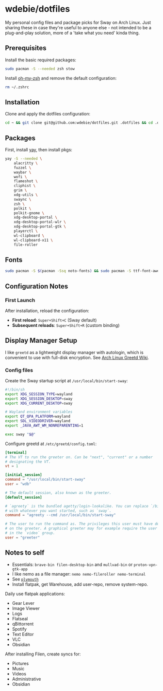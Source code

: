 # wdebie/dotfiles

My personal config files and package picks for Sway on Arch Linux. Just sharing these in case they're useful to anyone else - not intended to be a plug-and-play solution, more of a 'take what you need' kinda thing.


## Prerequisites

Install the basic required packages:

```bash
sudo pacman -S --needed zsh stow 
```

Install [oh-my-zsh](https://ohmyz.sh/) and remove the default configuration:

```bash
rm ~/.zshrc
```

## Installation

Clone and apply the dotfiles configuration:

```bash
cd ~ && git clone git@github.com:wdebie/dotfiles.git .dotfiles && cd .dotfiles && stow .
```

## Packages

First, install [yay](https://github.com/Jguer/yay), then install pkgs:

```bash
yay -S --needed \
    alacritty \
    fuzzel \
    waybar \
    wofi \
    flameshot \
    cliphist \
    grim \
    xdg-utils \
    swaync \
    zsh \
    polkit \
    polkit-gnome \
    xdg-desktop-portal \
    xdg-desktop-portal-wlr \
    xdg-desktop-portal-gtk \
    playerctl \
    wl-clipboard \
    wl-clipboard-x11 \
    file-roller
```

## Fonts

```bash
sudo pacman -S $(pacman -Ssq noto-fonts) && sudo pacman -S ttf-font-awesome ttf-jetbrains-mono-nerd
```

## Configuration Notes

### First Launch

After installation, reload the configuration:
- **First reload**: `Super+Shift+C` (Sway default)
- **Subsequent reloads**: `Super+Shift+R` (custom binding)

## Display Manager Setup

I like `greetd` as a lightweight display manager with autologin, which is convenient to use with full-disk encryption. See [Arch Linux Greetd Wiki](https://wiki.archlinux.org/title/Greetd).

### Config files

Create the Sway startup script at `/usr/local/bin/start-sway`:

```bash
#!/bin/sh
export XDG_SESSION_TYPE=wayland
export XDG_SESSION_DESKTOP=sway
export XDG_CURRENT_DESKTOP=sway

# Wayland environment variables
export QT_QPA_PLATFORM=wayland
export SDL_VIDEODRIVER=wayland
export _JAVA_AWT_WM_NONREPARENTING=1

exec sway "$@"
```

Configure greetd at `/etc/greetd/config.toml`:

```toml
[terminal]
# The VT to run the greeter on. Can be "next", "current" or a number
# designating the VT.
vt = 1

[initial_session]
command = "/usr/local/bin/start-sway"
user = "wdb"

# The default session, also known as the greeter.
[default_session]

# `agreety` is the bundled agetty/login-lookalike. You can replace `/bin/sh`
# with whatever you want started, such as `sway`.
command = "agreety --cmd /usr/local/bin/start-sway"

# The user to run the command as. The privileges this user must have depends
# on the greeter. A graphical greeter may for example require the user to be
# in the `video` group.
user = "greeter"
```

## Notes to self

- Essentials: `brave-bin filen-desktop-bin` and `mullvad-bin` or `proton-vpn-gtk-app`
- I like nemo as a file manager: `nemo nemo-fileroller nemo-terminal`
- See [`plymouth`](https://wiki.archlinux.org/title/Plymouth)
- Install flatpak, get Warehouse, add user-repo, remove system-repo.

Daily use flatpak applications:
- Gear Lever
- Image Viewer
- Logs
- Flatseal
- qBittorrent
- Spotify
- Text Editor
- VLC
- Obsidian

After installing Filen, create syncs for:
- Pictures
- Music  
- Videos
- Administrative
- Obsidian
